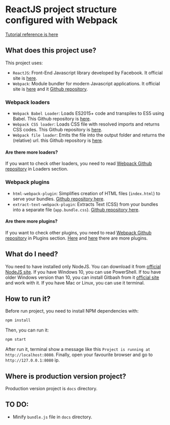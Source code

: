 # ReactJS project structure configured with Webpack

[Tutorial reference is here](https://scotch.io/tutorials/setup-a-react-environment-using-webpack-and-babel)

## What does this project use?

This project uses:
- `ReactJS`: Front-End Javascript library developed by Facebook. It official site is [here](https://facebook.github.io/react/).
- `Webpack`: Module bundler for modern Javascript applications. It official site is [here](https://webpack.js.org/) and it [Github repository](https://github.com/webpack/webpack).

### Webpack loaders

- `Webpack Babel Loader`: Loads ES2015+ code and transpiles to ES5 using Babel. This Github repository is [here](https://github.com/babel/babel-loader).
- `Webpack CSS loader`: Loads CSS file with resolved imports and returns CSS codes. This Github repository is [here](https://github.com/webpack-contrib/css-loader).
- `Webpack file loader`: Emits the file into the output folder and returns the (relative) url. this Github repository is [here](https://github.com/webpack-contrib/file-loader).

#### Are there more loaders?

If you want to check other loaders, you need to read [Webpack Github repository](https://github.com/webpack/webpack) in Loaders section.

### Webpack plugins

- `html-webpack-plugin`: Simplifies creation of HTML files (`index.html`) to serve your bundles. [Github repository here](https://github.com/jantimon/html-webpack-plugin).
- `extract-text-webpack-plugin`: Extracts Text (CSS) from your bundles into a separate file (`app.bundle.css`). [Github repository here](https://github.com/webpack-contrib/extract-text-webpack-plugin).

#### Are there more plugins?

If you want to check other plugins, you need to read [Webpack Github repository](https://github.com/webpack/webpack) in Plugins section. [Here](https://github.com/webpack-contrib) and [here](https://github.com/webpack/webpack/tree/master/lib/optimize) there are more plugins.

## What do I need?

You need to have installed only NodeJS. You can download it from [official NodeJS site](https://nodejs.org/en/).
If you have Windows 10, you can use PowerShell.
If tou have older Windows version than 10, you can install Gitbash from it [official site](https://git-scm.com/download/win) and work with it.
If you have Mac or Linux, you can use it terminal.

## How to run it?

Before run project, you need to install NPM dependencies with:

```bash
npm install
```

Then, you can run it:

```bash
npm start
```

After run it, terminal show a message like this `Project is running at http://localhost:8080`.
Finally, open your favourite browser and go to `http://127.0.0.1:8080` ip.

## Where is production version project?

Production version project is `docs` directory.

## TO DO:

- Minify `bundle.js` file in `docs` directory.